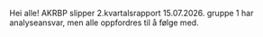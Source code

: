 Hei alle! AKRBP slipper 2.kvartalsrapport 15.07.2026. gruppe 1 har analyseansvar, men alle oppfordres til å følge med.
